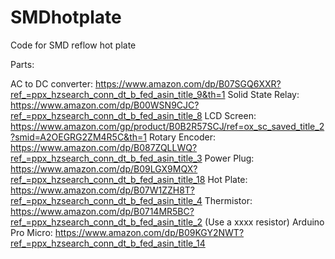 # SMDhotplate
Code for SMD reflow hot plate

Parts:

AC to DC converter: https://www.amazon.com/dp/B07SGQ6XXR?ref_=ppx_hzsearch_conn_dt_b_fed_asin_title_9&th=1
Solid State Relay: https://www.amazon.com/dp/B00WSN9CJC?ref_=ppx_hzsearch_conn_dt_b_fed_asin_title_8
LCD Screen: https://www.amazon.com/gp/product/B0B2R57SCJ/ref=ox_sc_saved_title_2?smid=A2OEGRG2ZM4R5C&th=1
Rotary Encoder: https://www.amazon.com/dp/B087ZQLLWQ?ref_=ppx_hzsearch_conn_dt_b_fed_asin_title_3
Power Plug: https://www.amazon.com/dp/B09LGX9MQX?ref_=ppx_hzsearch_conn_dt_b_fed_asin_title_18
Hot Plate: https://www.amazon.com/dp/B07W1ZZH8T?ref_=ppx_hzsearch_conn_dt_b_fed_asin_title_4
Thermistor: https://www.amazon.com/dp/B0714MR5BC?ref_=ppx_hzsearch_conn_dt_b_fed_asin_title_2 (Use a xxxx resistor)
Arduino Pro Micro: https://www.amazon.com/dp/B09KGY2NWT?ref_=ppx_hzsearch_conn_dt_b_fed_asin_title_14

